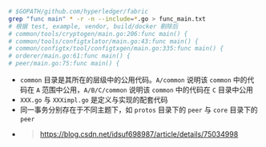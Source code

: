 ```bash
# $GOPATH/github.com/hyperledger/fabric
grep "func main" * -r -n --include=*.go > func_main.txt
# 根据 test, example, vendor, build/docker 剔除后
# common/tools/cryptogen/main.go:206:func main() {
# common/tools/configtxlator/main.go:43:func main() {
# common/configtx/tool/configtxgen/main.go:335:func main() {
# orderer/main.go:61:func main() {
# peer/main.go:75:func main() {
```

- `common` 目录是其所在的层级中的公用代码。`A/common` 说明该 `common` 中的代码在 `A` 范围中公用，`A/B/C/common` 说明该  `common` 中的代码在 `C` 目录中公用
- `XXX.go` 与 `XXXimpl.go` 是定义与实现的配套代码
- 同一事务分别存在于不同主题下，如 `protos` 目录下的 `peer` 与 `core` 目录下的 `peer`
- > https://blog.csdn.net/idsuf698987/article/details/75034998